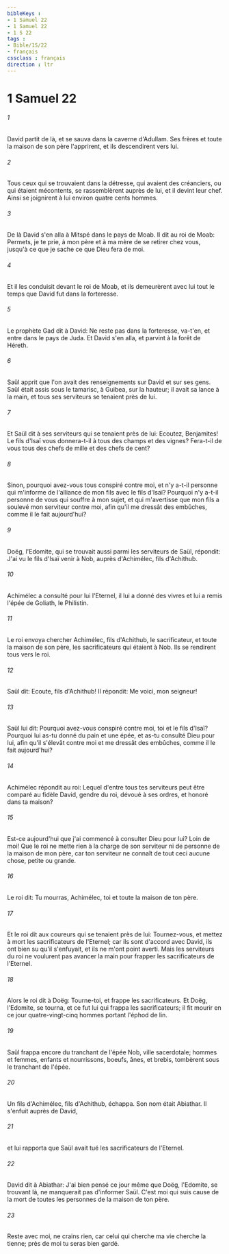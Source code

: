 ```yaml
---
bibleKeys : 
- 1 Samuel 22
- 1 Samuel 22
- 1 S 22
tags : 
- Bible/1S/22
- français
cssclass : français
direction : ltr
---
```


# 1 Samuel 22

###### 1
David partit de là, et se sauva dans la caverne d'Adullam. Ses frères et toute la maison de son père l'apprirent, et ils descendirent vers lui.
###### 2
Tous ceux qui se trouvaient dans la détresse, qui avaient des créanciers, ou qui étaient mécontents, se rassemblèrent auprès de lui, et il devint leur chef. Ainsi se joignirent à lui environ quatre cents hommes.
###### 3
De là David s'en alla à Mitspé dans le pays de Moab. Il dit au roi de Moab: Permets, je te prie, à mon père et à ma mère de se retirer chez vous, jusqu'à ce que je sache ce que Dieu fera de moi.
###### 4
Et il les conduisit devant le roi de Moab, et ils demeurèrent avec lui tout le temps que David fut dans la forteresse.
###### 5
Le prophète Gad dit à David: Ne reste pas dans la forteresse, va-t'en, et entre dans le pays de Juda. Et David s'en alla, et parvint à la forêt de Héreth.
###### 6
Saül apprit que l'on avait des renseignements sur David et sur ses gens. Saül était assis sous le tamarisc, à Guibea, sur la hauteur; il avait sa lance à la main, et tous ses serviteurs se tenaient près de lui.
###### 7
Et Saül dit à ses serviteurs qui se tenaient près de lui: Ecoutez, Benjamites! Le fils d'Isaï vous donnera-t-il à tous des champs et des vignes? Fera-t-il de vous tous des chefs de mille et des chefs de cent?
###### 8
Sinon, pourquoi avez-vous tous conspiré contre moi, et n'y a-t-il personne qui m'informe de l'alliance de mon fils avec le fils d'Isaï? Pourquoi n'y a-t-il personne de vous qui souffre à mon sujet, et qui m'avertisse que mon fils a soulevé mon serviteur contre moi, afin qu'il me dressât des embûches, comme il le fait aujourd'hui?
###### 9
Doëg, l'Edomite, qui se trouvait aussi parmi les serviteurs de Saül, répondit: J'ai vu le fils d'Isaï venir à Nob, auprès d'Achimélec, fils d'Achithub.
###### 10
Achimélec a consulté pour lui l'Eternel, il lui a donné des vivres et lui a remis l'épée de Goliath, le Philistin.
###### 11
Le roi envoya chercher Achimélec, fils d'Achithub, le sacrificateur, et toute la maison de son père, les sacrificateurs qui étaient à Nob. Ils se rendirent tous vers le roi.
###### 12
Saül dit: Ecoute, fils d'Achithub! Il répondit: Me voici, mon seigneur!
###### 13
Saül lui dit: Pourquoi avez-vous conspiré contre moi, toi et le fils d'Isaï? Pourquoi lui as-tu donné du pain et une épée, et as-tu consulté Dieu pour lui, afin qu'il s'élevât contre moi et me dressât des embûches, comme il le fait aujourd'hui?
###### 14
Achimélec répondit au roi: Lequel d'entre tous tes serviteurs peut être comparé au fidèle David, gendre du roi, dévoué à ses ordres, et honoré dans ta maison?
###### 15
Est-ce aujourd'hui que j'ai commencé à consulter Dieu pour lui? Loin de moi! Que le roi ne mette rien à la charge de son serviteur ni de personne de la maison de mon père, car ton serviteur ne connaît de tout ceci aucune chose, petite ou grande.
###### 16
Le roi dit: Tu mourras, Achimélec, toi et toute la maison de ton père.
###### 17
Et le roi dit aux coureurs qui se tenaient près de lui: Tournez-vous, et mettez à mort les sacrificateurs de l'Eternel; car ils sont d'accord avec David, ils ont bien su qu'il s'enfuyait, et ils ne m'ont point averti. Mais les serviteurs du roi ne voulurent pas avancer la main pour frapper les sacrificateurs de l'Eternel.
###### 18
Alors le roi dit à Doëg: Tourne-toi, et frappe les sacrificateurs. Et Doëg, l'Edomite, se tourna, et ce fut lui qui frappa les sacrificateurs; il fit mourir en ce jour quatre-vingt-cinq hommes portant l'éphod de lin.
###### 19
Saül frappa encore du tranchant de l'épée Nob, ville sacerdotale; hommes et femmes, enfants et nourrissons, boeufs, ânes, et brebis, tombèrent sous le tranchant de l'épée.
###### 20
Un fils d'Achimélec, fils d'Achithub, échappa. Son nom était Abiathar. Il s'enfuit auprès de David,
###### 21
et lui rapporta que Saül avait tué les sacrificateurs de l'Eternel.
###### 22
David dit à Abiathar: J'ai bien pensé ce jour même que Doëg, l'Edomite, se trouvant là, ne manquerait pas d'informer Saül. C'est moi qui suis cause de la mort de toutes les personnes de la maison de ton père.
###### 23
Reste avec moi, ne crains rien, car celui qui cherche ma vie cherche la tienne; près de moi tu seras bien gardé.
